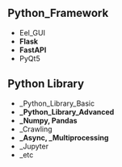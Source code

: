 ## Python_Framework
- Eel_GUI
- **Flask**
- **FastAPI**
- PyQt5

## Python Library
- _Python_Library_Basic
- **_Python_Library_Advanced**
- **_Numpy, Pandas**
- _Crawling
- **_Async, _Multiprocessing**
- _Jupyter
- _etc